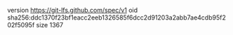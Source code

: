 version https://git-lfs.github.com/spec/v1
oid sha256:ddc1370f23bf1eacc2eeb1326585f6dcc2d91203a2abb7ae4cdb95f202f5095f
size 1367
